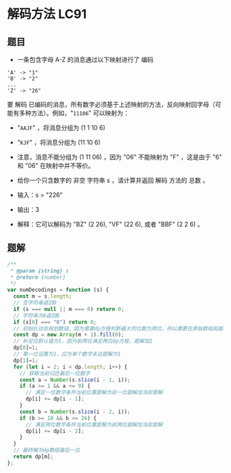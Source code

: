 # 解码方法 LC91
## 题目
* 一条包含字母 A-Z 的消息通过以下映射进行了 编码
```text
'A' -> "1"
'B' -> "2"
...
'Z' -> "26"
```
要 解码 已编码的消息，所有数字必须基于上述映射的方法，反向映射回字母（可能有多种方法）。例如，"`11106`" 可以映射为：
* "`AAJF`" ，将消息分组为 (1 1 10 6)
* "`KJF`" ，将消息分组为 (11 10 6)

* 注意，消息不能分组为  (1 11 06) ，因为 "06" 不能映射为 "F" ，这是由于 "6" 和 "06" 在映射中并不等价。
* 给你一个只含数字的 非空 字符串 s ，请计算并返回 解码 方法的 总数 。

* 输入：s = "226"
* 输出：3
* 解释：它可以解码为 "BZ" (2 26), "VF" (22 6), 或者 "BBF" (2 2 6) 。

## 题解
```javascript
/**
 * @param {string} s
 * @return {number}
 */
var numDecodings = function (s) {
  const m = s.length;
  // 空字符串返回0
  if (s === null || m === 0) return 0;
  // 字符串为0返回0
  if (s[0] === "0") return 0;
  // 初始化动态规划数组，因为需要dp方程判断最大的位数为两位，所以需要在原始数组前面补足一位长度为m+1
  const dp = new Array(m + 1).fill(0);
  // 补足位默认值为1，因为前两位满足两位dp方程，题解加1
  dp[0]=1;
  // 第一位设置为1，应为单个数字永远题解为1
  dp[1]=1;
  for (let i = 2; i < dp.length; i++) {
    // 获取当前归还最后一位数字
    const a = Number(s.slice(i - 1, i));
    if (a >= 1 && a <= 9) {
      // 满足一位数字条件当前位置题解为前一位题解加当前题解
      dp[i] += dp[i - 1];
    }
    const b = Number(s.slice(i - 2, i));
    if (b >= 10 && b <= 26) {
      // 满足两位数字条件当前位置题解为前两位题解加当前题解
      dp[i] += dp[i - 2];
    }
  }
  // 最终解为dp数组最后一位
  return dp[m];
};
```
